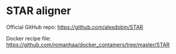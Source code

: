 # STAR aligner

Official GitHub repo: <https://github.com/alexdobin/STAR>

Docker recipe file: <https://github.com/romanhaa/docker_containers/tree/master/STAR>